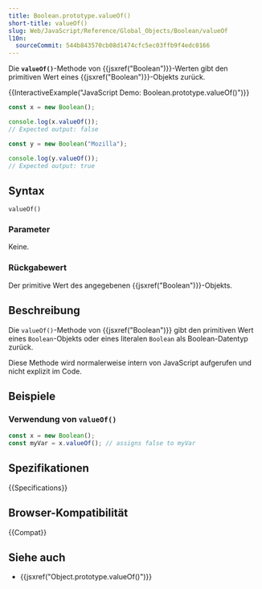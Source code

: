 ```yaml
---
title: Boolean.prototype.valueOf()
short-title: valueOf()
slug: Web/JavaScript/Reference/Global_Objects/Boolean/valueOf
l10n:
  sourceCommit: 544b843570cb08d1474cfc5ec03ffb9f4edc0166
---
```


Die **`valueOf()`**-Methode von {{jsxref("Boolean")}}-Werten gibt den primitiven Wert eines {{jsxref("Boolean")}}-Objekts zurück.

{{InteractiveExample("JavaScript Demo: Boolean.prototype.valueOf()")}}

```js interactive-example
const x = new Boolean();

console.log(x.valueOf());
// Expected output: false

const y = new Boolean("Mozilla");

console.log(y.valueOf());
// Expected output: true
```

## Syntax

```js-nolint
valueOf()
```

### Parameter

Keine.

### Rückgabewert

Der primitive Wert des angegebenen {{jsxref("Boolean")}}-Objekts.

## Beschreibung

Die `valueOf()`-Methode von {{jsxref("Boolean")}} gibt den primitiven Wert eines `Boolean`-Objekts oder eines literalen `Boolean` als Boolean-Datentyp zurück.

Diese Methode wird normalerweise intern von JavaScript aufgerufen und nicht explizit im Code.

## Beispiele

### Verwendung von `valueOf()`

```js
const x = new Boolean();
const myVar = x.valueOf(); // assigns false to myVar
```

## Spezifikationen

{{Specifications}}

## Browser-Kompatibilität

{{Compat}}

## Siehe auch

- {{jsxref("Object.prototype.valueOf()")}}
